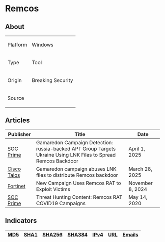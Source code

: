 <h1>Remcos</h1>

<h2>About</h2>
<table>
  <tr>
    <td>
      <p>Platform</p>
    </td>
    <td>
      <p>Windows</p>
    </td>
  </tr>
  <tr>
    <td>
      <p>Type</p>
    </td>
    <td>
      <p>Tool</p>
    </td>
  </tr>
  <tr>
    <td>
      <p>Origin</p>
    </td>
    <td>
      <p>Breaking Security</p>
    </td>
  </tr>
  <tr>
    <td>
      <p>Source</p>
    </td>
    <td>
      <a href=""></a>
    </td>
  </tr>
</table>

<h2>Articles</h2>
<table>
  <thead>
  <tr>
    <th>Publisher</th>
    <th>Title</th>
    <th>Date</th>
  </tr>
  </thead>
  <tbody>
    <tr>
      <td>
        <a href="https://socprime.com/blog/gamaredon-campaign-detection/">SOC Prime</a>
      </td>
      <td>Gamaredon Campaign Detection: russia-backed APT Group Targets Ukraine Using LNK Files to Spread Remcos Backdoor</td>
      <td>April 1, 2025</td>
    </tr>
    <tr>
      <td>
        <a href="https://blog.talosintelligence.com/gamaredon-campaign-distribute-remcos/">Cisco Talos</a>
      </td>
      <td>Gamaredon campaign abuses LNK files to distribute Remcos backdoor</td>
      <td>March 28, 2025</td>
    </tr>
    <tr>
      <td>
        <a href="https://www.fortinet.com/blog/threat-research/new-campaign-uses-remcos-rat-to-exploit-victims">Fortinet</a>
      </td>
      <td>New Campaign Uses Remcos RAT to Exploit Victims</td>
      <td>November 8, 2024</td>
    </tr>
    <tr>
      <td>
        <a href="https://socprime.com/blog/threat-hunting-content-remcos-rat-covid19-campaigns/">SOC Prime</a>
      </td>
      <td>Threat Hunting Content: Remcos RAT COVID19 Campaigns</td>
      <td>May 14, 2020</td>
    </tr>
  </tbody>
</table>


<h2>Indicators</h2>
<table>
  <thead>
    <tr>
      <th>
        <a href="https://github.com/PudgyDragon/Threat-Intel/blob/main/All/RemcosRAT/samples.md5">MD5</a>
      </th>
      <th>
        <a href="https://github.com/PudgyDragon/Threat-Intel/blob/main/All/RemcosRAT/samples.sha1">SHA1</a>
      </th>
      <th>
        <a href="https://github.com/PudgyDragon/Threat-Intel/blob/main/All/RemcosRAT/samples.sha256">SHA256</a>
      </th>
      <th>
        <a href="https://github.com/PudgyDragon/Threat-Intel/blob/main/All/RemcosRAT/samples.sha384">SHA384</a>
      </th>
      <th>
        <a href="https://github.com/PudgyDragon/Threat-Intel/blob/main/All/RemcosRAT/IPv4.txt">IPv4</a>
      </th>
      <th>
        <a href="https://github.com/PudgyDragon/Threat-Intel/blob/main/All/RemcosRAT/url.txt">URL</a>
      </th>
      <th>
        <a href="https://github.com/PudgyDragon/Threat-Intel/blob/main/All/RemcosRAT/emails.txt">Emails</a>
      </th>
    </tr>
  </thead>
</table>

